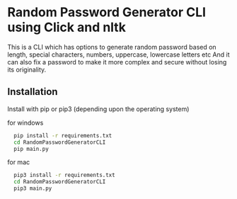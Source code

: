 # Random Password Generator CLI using Click and nltk

This is a CLI which has options to generate random password based on length, special characters, numbers, uppercase, lowercase letters etc And it can also fix a password to make it more complex and secure without losing its originality.

## Installation

Install with pip or pip3 (depending upon the operating system)

for windows

```bash
  pip install -r requirements.txt
  cd RandomPasswordGeneratorCLI
  pip main.py
```

for mac

```bash
  pip3 install -r requirements.txt
  cd RandomPasswordGeneratorCLI
  pip3 main.py
```
